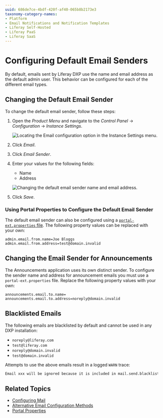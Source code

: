 ```yaml
---
uuid: 686de7ce-4bdf-420f-af40-065b8b2173e3
taxonomy-category-names:
- Platform
- Email Notifications and Notification Templates
- Liferay Self-Hosted
- Liferay PaaS
- Liferay SaaS
---
```

# Configuring Default Email Senders

By default, emails sent by Liferay DXP use the name and email address as the default admin user. This behavior can be configured for each of the different email types.

## Changing the Default Email Sender

To change the default email sender, follow these steps:

1. Open the *Product Menu* and navigate to the *Control Panel* → *Configuration* → *Instance Settings*.

    ![Locating the Email configuration option in the Instance Settings menu.](./configuring-default-email-senders/images/01.png)

1. Click *Email*.

1. Click *Email Sender*.

1. Enter your values for the following fields:

    * Name
    * Address

    ![Changing the default email sender name and email address.](./configuring-default-email-senders/images/02.png)

1. Click *Save*.

### Using Portal Properties to Configure the Default Email Sender

The default email sender can also be configured using a [`portal-ext.properties` file](../../reference/portal-properties.md). The following property values can be replaced with your own:

```properties
admin.email.from.name=Joe Bloggs
admin.email.from.address=test@domain.invalid
```

## Changing the Email Sender for Announcements

The Announcements application uses its own distinct sender. To configure the sender name and address for announcement emails you must use a `portal-ext.properties` file. Replace the following property values with your own:

```properties
announcements.email.to.name=
announcements.email.to.address=noreply@domain.invalid
```

## Blacklisted Emails

The following emails are blacklisted by default and cannot be used in any DXP installation:

* `noreply@liferay.com`
* `test@liferay.com`
* `noreply@domain.invalid`
* `test@domain.invalid`

Attempts to use the above emails result in a logged `WARN` trace:

```bash
Email xxx will be ignored because it is included in mail.send.blacklist
```
## Related Topics

* [Configuring Mail](../configuring-mail.md)
* [Alternative Email Configuration Methods](./alternative-email-configuration-methods.md)
* [Portal Properties](../../reference/portal-properties.md)
